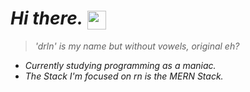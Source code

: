 _<h1>Hi there._ <img src="https://media.tenor.com/uvs84qLH_l8AAAAi/nahh-nah.gif" width="30px" align="center"></h1>

> _'drln' is my name but without vowels, original eh?_

- _Currently studying programming as a maniac._
- _The Stack I'm focused on rn is the MERN Stack._
